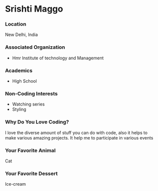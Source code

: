 # Srishti Maggo

### Location
New Delhi, India

### Associated Organization
- Hmr Institute of technology and Management

### Academics
- High School

### Non-Coding Interests
- Watching series
- Styling

### Why Do You Love Coding?
I love the diverse amount of stuff you can do with code, also it helps to make various amazing projects. It help me to participate in various events

### Your Favorite Animal
Cat

### Your Favorite Dessert
Ice-cream